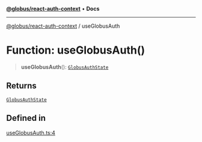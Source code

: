 [**@globus/react-auth-context**](../README.md) • **Docs**

***

[@globus/react-auth-context](../globals.md) / useGlobusAuth

# Function: useGlobusAuth()

> **useGlobusAuth**(): [`GlobusAuthState`](../type-aliases/GlobusAuthState.md)

## Returns

[`GlobusAuthState`](../type-aliases/GlobusAuthState.md)

## Defined in

[useGlobusAuth.ts:4](https://github.com/globus/react-auth-context/blob/dd4f18f00c59a4d730366bf281f83506ce9ff987/src/useGlobusAuth.ts#L4)
